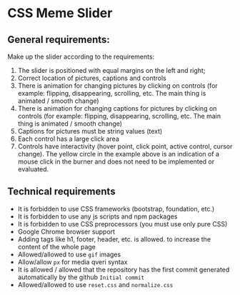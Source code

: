 # CSS Meme Slider
## General requirements:

Make up the slider according to the requirements:
1. The slider is positioned with equal margins on the left and right;
2. Correct location of pictures, captions and controls
3. There is animation for changing pictures by clicking on controls (for example: flipping, disappearing, scrolling, etc. The main thing is animated / smooth change)
4. There is animation for changing captions for pictures by clicking on controls (for example: flipping, disappearing, scrolling, etc. The main thing is animated / smooth change)
5. Captions for pictures must be string values ​​(text)
6. Each control has a large click area
7. Controls have interactivity (hover point, click point, active control, cursor change). The yellow circle in the example above is an indication of a mouse click in the burner and does not need to be implemented or evaluated.

## Technical requirements
- It is forbidden to use CSS frameworks (bootstrap, foundation, etc.)
- It is forbidden to use any js scripts and npm packages
- It is forbidden to use CSS preprocessors (you must use only pure CSS)
- Google Chrome browser support
- Adding tags like h1, footer, header, etc. is allowed. to increase the content of the whole page
- Allowed/allowed to use `gif` images
- Allow/allow `px` for media qveri syntax
- It is allowed / allowed that the repository has the first commit generated automatically by the github `Initial commit`
- Allowed/allowed to use `reset.css` and `normalize.css`

